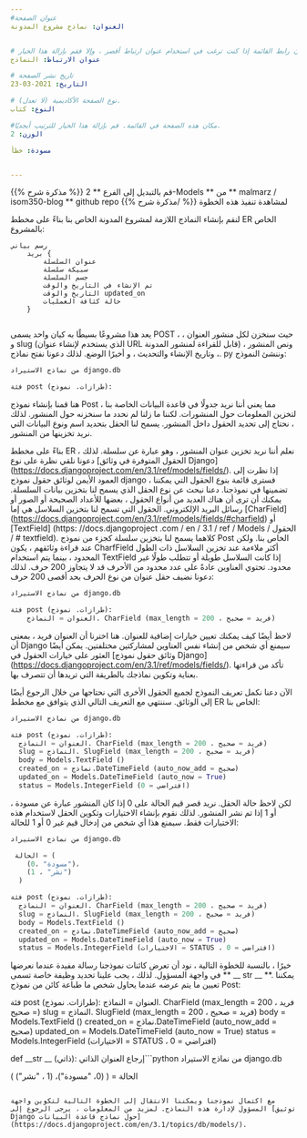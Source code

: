 ```yaml
---
#عنوان الصفحة
العنوان: نماذج مشروع المدونة


# عنوان رابط القائمة إذا كنت ترغب في استخدام عنوان ارتباط أقصر ، وإلا فقم بإزالة هذا الخيار .
عنوان الارتباط: النماذج

# تاريخ نشر الصفحة
التاريخ: 2021-03-23

# نوع الصفحة الأكاديمية (لا تعدل).
النوع: كتاب

#مكان هذه الصفحة في القائمة. قم بإزالة هذا الخيار للترتيب أبجديًا.
الوزن: 2

مسودة: خطأ


---
```


{{% مذكرة شرح %}}
قم بالتبديل إلى الفرع ** 2-Models ** من ** malmarz / isom350-blog ** github repo لمشاهدة تنفيذ هذه الخطوة
{{% /مذكرة شرح %}}

لنقم بإنشاء النماذج اللازمة لمشروع المدونة الخاص بنا بناءً على مخطط ER الخاص بالمشروع:

```mermaid
رسم بياني
    بريد {
        عنوان السلسلة
        سبيكة سلسلة
        جسم السلسلة
        تم الإنشاء في التاريخ والوقت
        التاريخ والوقت updated_on
        حالة كثافة العمليات
    }
    
```

يعد هذا مشروعًا بسيطًا به كيان واحد يسمى POST ، حيث سنخزن لكل منشور العنوان ، و slug (الذي يستخدم لإنشاء عنوان URL قابل للقراءة لمنشور المدونة) ، ونص المنشور ، وتاريخ الإنشاء والتحديث ، و أخيرًا الوضع. لذلك دعونا نفتح نماذج. py وننشئ النموذج:

```python
من نماذج الاستيراد django.db

فئة post (طرازات. نموذج):

```

هنا قمنا بإنشاء نموذج Post ، مما يعني أننا نريد جدولًا في قاعدة البيانات الخاصة بنا لتخزين المعلومات حول المنشورات. لكننا ما زلنا لم نحدد ما سنخزنه حول المنشور. لذلك ، نحتاج إلى تحديد الحقول داخل المنشور. يسمح لنا الحقل بتحديد اسم ونوع البيانات التي نريد تخزينها من المنشور.

بناءً على مخطط ER ، نعلم أننا نريد تخزين عنوان المنشور ، وهو عبارة عن سلسلة. لذلك دعونا نلقي نظرة على نوع [الحقول المتوفرة في وثائق Django] (https://docs.djangoproject.com/en/3.1/ref/models/fields/). إذا نظرت إلى العمود الأيمن لوثائق حقول نموذج django ، فسترى قائمة بنوع الحقول التي يمكننا تضمينها في نموذجنا. دعنا نبحث عن نوع الحقل الذي يسمح لنا بتخزين بيانات السلسلة. يمكنك أن ترى أن هناك العديد من أنواع الحقول ، بعضها للأعداد الصحيحة أو الصور أو رسائل البريد الإلكتروني. الحقول التي تسمح لنا بتخزين السلاسل هي إما [CharField] (https://docs.djangoproject.com/en/3.1/ref/models/fields/#charfield) أو [TextField] (https: //docs.djangoproject .com / en / 3.1 / ref / Models / الحقول / # textfield). كلاهما يسمح لنا بتخزين سلسلة كجزء من نموذج Post الخاص بنا. ولكن عند قراءة وثائقهم ، يكون CharfField أكثر ملاءمة عند تخزين السلاسل ذات الطول المحدود ، بينما يتم استخدام TextField إذا كانت السلاسل طويلة أو تتطلب طولًا غير محدود. تحتوي العناوين عادةً على عدد محدود من الأحرف قد لا يتجاوز 200 حرف. لذلك دعونا نضيف حقل عنوان من نوع الحرف بحد أقصى 200 حرف:

```python
من نماذج الاستيراد django.db

فئة post (طرازات. نموذج):
    العنوان = النماذج. CharField (max_length = 200 ، فريد = صحيح)
```
لاحظ أيضًا كيف يمكنك تعيين خيارات إضافية للعنوان. هنا اخترنا أن العنوان فريد ، بمعنى أن Django سيمنع أي شخص من إنشاء نفس العناوين لمشاركتين مختلفتين. يمكن أيضًا العثور على خيارات الحقول في [وثائق حقول نموذج Django] (https://docs.djangoproject.com/en/3.1/ref/models/fields/). تأكد من قراءتها بعناية وتكوين نماذجك بالطريقة التي تريدها أن تتصرف بها.

الآن دعنا نكمل تعريف النموذج لجميع الحقول الأخرى التي نحتاجها من خلال الرجوع أيضًا إلى الوثائق. سننتهي مع التعريف التالي الذي يتوافق مع مخطط ER الخاص بنا:

```python
من نماذج الاستيراد django.db

فئة post (طرازات. نموذج):
  العنوان = النماذج. CharField (max_length = 200 ، فريد = صحيح)
  slug = النماذج. SlugField (max_length = 200 ، فريد = صحيح)
  body = Models.TextField ()
  created_on = نماذج.DateTimeField (auto_now_add = صحيح)
  updated_on = Models.DateTimeField (auto_now = True)
  status = Models.IntegerField (افتراضي = 0)
```

لكن لاحظ حالة الحقل. نريد قصر قيم الحالة على 0 إذا كان المنشور عبارة عن مسودة ، أو 1 إذا تم نشر المنشور. لذلك نقوم بإنشاء الاختيارات وتكوين الحقل لاستخدام هذه الاختيارات فقط. سيمنع هذا أي شخص من إدخال قيم غير 0 أو 1 للحالة:

```python
من نماذج الاستيراد django.db

 الحالة = (
    (0، "مسودة")،
    (1 ، "نشر")
  )

فئة post (طرازات. نموذج):
  العنوان = النماذج. CharField (max_length = 200 ، فريد = صحيح)
  slug = النماذج. SlugField (max_length = 200 ، فريد = صحيح)
  body = Models.TextField ()
  created_on = نماذج.DateTimeField (auto_now_add = صحيح)
  updated_on = Models.DateTimeField (auto_now = True)
  status = Models.IntegerField (الاختيارات = STATUS ، افتراضي = 0)
```

خيرًا ، بالنسبة للخطوة التالية ، نود أن تعرض كائنات نموذجنا رسالة مفيدة عندما نعرضها في واجهة المسؤول. لذلك ، يجب علينا تحديد وظيفة خاصة تسمى ** __ str __ **. يمكننا تعيين ما يتم عرضه عندما يحاول شخص ما طباعة كائن من نموذج Post:

فئة post (طرازات. نموذج):
  العنوان = النماذج. CharField (max_length = 200 ، فريد = صحيح)
  slug = النماذج. SlugField (max_length = 200 ، فريد = صحيح)
  body = Models.TextField ()
  created_on = نماذج.DateTimeField (auto_now_add = صحيح)
  updated_on = Models.DateTimeField (auto_now = True)
  status = Models.IntegerField (الاختيارات = STATUS ، افتراضي = 0)

   def __str __ (ذاتي):
    إرجاع العنوان الذاتي```python
من نماذج الاستيراد django.db

 الحالة = (
    (0، "مسودة")،
    (1 ، "نشر")
  )


```

مع اكتمال نموذجنا ويمكننا الانتقال إلى الخطوة التالية لتكوين واجهة المسؤول لإدارة هذه النماذج. لمزيد من المعلومات ، يرجى الرجوع إلى [توثيق Django حول نماذج قاعدة البيانات] (https://docs.djangoproject.com/en/3.1/topics/db/models/).

